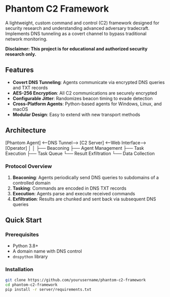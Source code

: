 # Phantom C2 Framework

A lightweight, custom command and control (C2) framework designed for security research and understanding advanced adversary tradecraft. Implements DNS tunneling as a covert channel to bypass traditional network monitoring.

**Disclaimer: This project is for educational and authorized security research only.**

## Features

- **Covert DNS Tunneling**: Agents communicate via encrypted DNS queries and TXT records
- **AES-256 Encryption**: All C2 communications are securely encrypted
- **Configurable Jitter**: Randomizes beacon timing to evade detection
- **Cross-Platform Agents**: Python-based agents for Windows, Linux, and macOS
- **Modular Design**: Easy to extend with new transport methods

## Architecture

[Phantom Agent] <--DNS Tunnel--> [C2 Server] <--Web Interface--> [Operator]
│ │
├── Beaconing ├── Agent Management
├── Task Execution ├── Task Queue
└── Result Exfiltration └── Data Collection


### Protocol Overview
1. **Beaconing**: Agents periodically send DNS queries to subdomains of a controlled domain
2. **Tasking**: Commands are encoded in DNS TXT records
3. **Execution**: Agents parse and execute received commands
4. **Exfiltration**: Results are chunked and sent back via subsequent DNS queries

## Quick Start

### Prerequisites
- Python 3.8+
- A domain name with DNS control
- `dnspython` library

### Installation
```bash
git clone https://github.com/yourusername/phantom-c2-framework
cd phantom-c2-framework
pip install -r server/requirements.txt
